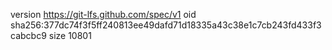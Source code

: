version https://git-lfs.github.com/spec/v1
oid sha256:377dc74f3f5ff240813ee49dafd71d18335a43c38e1c7cb243fd433f3cabcbc9
size 10801
